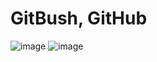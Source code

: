 # GitBush, GitHub
![image](https://ddok.ru/wp-content/uploads/2020/06/intro.jpg)
![image](https://br.atsit.in/ru/wp-content/uploads/2022/01/github-d0bfd0bed0b4d0b4d0b5d180d0b6d0b8d0b2d0b0d0b5d182-d0b4d0b2d183d185d184d0b0d0bad182d0bed180d0bdd183d18e-d0b0d183d182d0b5d0bdd182.png)
